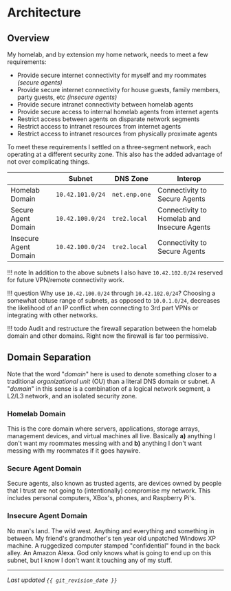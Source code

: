 # Architecture

## Overview

My homelab, and by extension my home network, needs to meet a few requirements:

* Provide secure internet connectivity for myself and my roommates *(secure agents)*
* Provide secure internet connectivity for house guests, family members, party guests, etc *(insecure agents)*
* Provide secure intranet connectivity between homelab agents
* Provide secure access to internal homelab agents from internet agents
* Restrict access between agents on disparate network segments
* Restrict access to intranet resources from internet agents
* Restrict access to intranet resources from physically proximate agents

To meet these requirements I settled on a three-segment network, each operating at a
different security zone. This also has the added advantage of not over complicating
things.

|                       | Subnet           | DNS Zone      | Interop                                     |
| --------------------- | ---------------- | ------------- | ------------------------------------------- |
| Homelab Domain        | `10.42.101.0/24` | `net.enp.one` | Connectivity to Secure Agents               |
| Secure Agent Domain   | `10.42.100.0/24` | `tre2.local`  | Connectivity to Homelab and Insecure Agents |
| Insecure Agent Domain | `10.42.100.0/24` | `tre2.local`  | Connectivity to Secure Agents               |

!!! note
    In addition to the above subnets I also have `10.42.102.0/24` reserved for
    future VPN/remote connectivity work.

!!! question
    Why use `10.42.100.0/24` through `10.42.102.0/24`? Choosing a somewhat obtuse range
    of subnets, as opposed to `10.0.1.0/24`, decreases the likelihood of an IP conflict
    when connecting to 3rd part VPNs or integrating with other networks.

!!! todo
    Audit and restructure the firewall separation between the homelab domain and other
    domains. Right now the firewall is far too permissive.

## Domain Separation

Note that the word "*domain*" here is used to denote something closer to a traditional
*organizational unit* (OU) than a literal DNS domain or subnet. A "*domain*" in this
sense is a combination of a logical network segment, a L2/L3 network, and an isolated
security zone.

### Homelab Domain

This is the core domain where servers, applications, storage arrays, management devices,
and virtual machines all live. Basically **a)** anything I don't want my roommates
messing with and **b)** anything I don't want messing with my roommates if it goes
haywire.

### Secure Agent Domain

Secure agents, also known as trusted agents, are devices owned by people that I trust
are not going to (intentionally) compromise my network. This includes personal
computers, XBox's, phones, and Raspberry Pi's.

### Insecure Agent Domain

No man's land. The wild west. Anything and everything and something in between. My
friend's grandmother's ten year old unpatched Windows XP machine. A ruggedized computer
stamped "confidential" found in the back alley. An Amazon Alexa. God only knows what is
going to end up on this subnet, but I know I don't want it touching any of my stuff.

---

*Last updated `{{ git_revision_date }}`*
